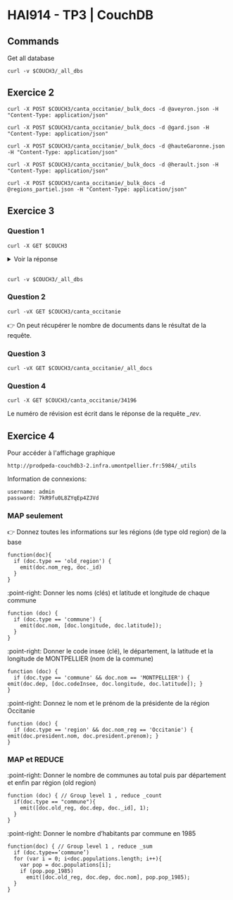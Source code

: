 # HAI914 - TP3 | CouchDB

## Commands

Get all database

```curl
curl -v $COUCH3/_all_dbs
```

## Exercice 2

```curl
curl -X POST $COUCH3/canta_occitanie/_bulk_docs -d @aveyron.json -H "Content-Type: application/json"

curl -X POST $COUCH3/canta_occitanie/_bulk_docs -d @gard.json -H "Content-Type: application/json"

curl -X POST $COUCH3/canta_occitanie/_bulk_docs -d @hauteGaronne.json -H "Content-Type: application/json"

curl -X POST $COUCH3/canta_occitanie/_bulk_docs -d @herault.json -H "Content-Type: application/json"

curl -X POST $COUCH3/canta_occitanie/_bulk_docs -d @regions_partiel.json -H "Content-Type: application/json"
```

## Exercice 3

### Question 1

```curl
curl -X GET $COUCH3
```

<details><summary>Voir la réponse</summary>

    {"couchdb":"Welcome","version":"3.1.1","git_sha":"ce596c65d","uuid":"1126b56a22d66301e43b4957c7000b5c","features":["access-ready","partitioned","pluggable-storage-engines","reshard","scheduler"],"vendor":{"name":"The Apache Software Foundation"}}

</details>

<br>

```curl
curl -v $COUCH3/_all_dbs
```

### Question 2

```curl
curl -vX GET $COUCH3/canta_occitanie
```

:point_right: On peut récupérer le nombre de documents dans le résultat de la requête.

### Question 3

```curl
curl -vX GET $COUCH3/canta_occitanie/_all_docs
```

### Question 4

```curl
curl -X GET $COUCH3/canta_occitanie/34196
```

Le numéro de révision est écrit dans le réponse de la requête *_rev*.

## Exercice 4

Pour accéder à l'affichage graphique

```curl
http://prodpeda-couchdb3-2.infra.umontpellier.fr:5984/_utils
```

Information de connexions:

    username: admin
    password: 7kR9fu0L8ZYqEp4ZJVd

### MAP seulement

:point_right: Donnez toutes les informations sur les régions (de type old region) de la base

```mango
function(doc){
  if (doc.type == 'old_region') {
    emit(doc.nom_reg, doc._id)
  }
}
```

:point-right: Donner les noms (clés) et latitude et longitude de chaque commune


```mango
function (doc) {
  if (doc.type == 'commune') { 
    emit(doc.nom, [doc.longitude, doc.latitude]); 
  } 
}
```

:point-right: Donner le code insee (clé), le département, la latitude et la longitude de MONTPELLIER (nom
de la commune)

```mango
function (doc) {
  if (doc.type == 'commune' && doc.nom == 'MONTPELLIER') { emit(doc.dep, [doc.codeInsee, doc.longitude, doc.latitude]); }
}
```

:point-right: Donnez le nom et le prénom de la présidente de la région Occitanie

```mango
function (doc) {
  if (doc.type == 'region' && doc.nom_reg == 'Occitanie') { emit(doc.president.nom, doc.president.prenom); }
}
```

### MAP et REDUCE

:point-right: Donner le nombre de communes au total puis par département et enfin par région (old region)

```mango
function (doc) { // Group level 1 , reduce _count
  if(doc.type == "commune"){
    emit([doc.old_reg, doc.dep, doc._id], 1);
  }
}
```

:point-right: Donner le nombre d’habitants par commune en 1985

```mango
function(doc) { // Group level 1 , reduce _sum
  if (doc.type==’commune’)
  for (var i = 0; i<doc.populations.length; i++){ 
    var pop = doc.populations[i];
    if (pop.pop_1985)
      emit([doc.old_reg, doc.dep, doc.nom], pop.pop_1985);
  }
}
```


